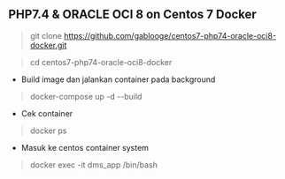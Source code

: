 ## PHP7.4 & ORACLE OCI 8 on Centos 7 Docker
> git clone https://github.com/gablooge/centos7-php74-oracle-oci8-docker.git

> cd centos7-php74-oracle-oci8-docker

- Build image dan jalankan container pada background
> docker-compose up -d --build

- Cek container
> docker ps

- Masuk ke centos container system
> docker exec -it dms_app /bin/bash
